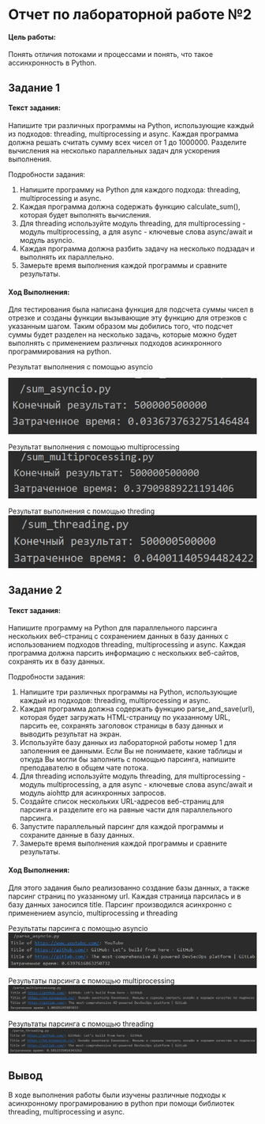 # Отчет по лабораторной работе №2

#### Цель работы:

Понять отличия потоками и процессами и понять, что такое ассинхронность в Python.

## Задание 1

#### Текст задания:

Напишите три различных программы на Python, использующие каждый из подходов: threading, multiprocessing и async. Каждая программа должна решать считать сумму всех чисел от 1 до 1000000. Разделите вычисления на несколько параллельных задач для ускорения выполнения.

Подробности задания:

1. Напишите программу на Python для каждого подхода: threading, multiprocessing и async.
2. Каждая программа должна содержать функцию calculate_sum(), которая будет выполнять вычисления.
3. Для threading используйте модуль threading, для multiprocessing - модуль multiprocessing, а для async - ключевые слова async/await и модуль asyncio.
4. Каждая программа должна разбить задачу на несколько подзадач и выполнять их параллельно.
5. Замерьте время выполнения каждой программы и сравните результаты.

#### Ход Выполнения:

Для тестирования была написана функция для подсчета суммы чисел в отрезке и созданы функции вызывающие эту функцию для отрезков с указанным шагом. Таким образом мы добились того, что подсчет суммы будет разделен на несколько задачь, которые можно будет выполнять с применением различных подходов асинхронного программирования на python.

Результат выполнения с помощью asyncio

![alt text](image-5.png)

Результат выполнения с помощью multiprocessing
![alt text](image-1.png)

Результат выполнения с помощью threding
![alt text](image-6.png)

## Задание 2

#### Текст задания:

Напишите программу на Python для параллельного парсинга нескольких веб-страниц с сохранением данных в базу данных с использованием подходов threading, multiprocessing и async. Каждая программа должна парсить информацию с нескольких веб-сайтов, сохранять их в базу данных.

Подробности задания:

1. Напишите три различных программы на Python, использующие каждый из подходов: threading, multiprocessing и async.
2. Каждая программа должна содержать функцию parse_and_save(url), которая будет загружать HTML-страницу по указанному URL, парсить ее, сохранять заголовок страницы в базу данных и выводить результат на экран.
3. Используйте базу данных из лабораторной работы номер 1 для заполенния ее данными. Если Вы не понимаете, какие таблицы и откуда Вы могли бы заполнить с помощью парсинга, напишите преподавателю в общем чате потока.
4. Для threading используйте модуль threading, для multiprocessing - модуль multiprocessing, а для async - ключевые слова async/await и модуль aiohttp для асинхронных запросов.
5. Создайте список нескольких URL-адресов веб-страниц для парсинга и разделите его на равные части для параллельного парсинга.
6. Запустите параллельный парсинг для каждой программы и сохраните данные в базу данных.
7. Замерьте время выполнения каждой программы и сравните результаты.

#### Ход Выполнения:

Для этого задания было реализованно создание базы данных, а также парсинг страниц по указанному url. Каждая страница парсилась и в базу данных заносился title.
Парсинг производился асинхронно с применением asyncio, multiprocessing и threading

Результаты парсинга с помощью asyncio
![alt text](image-7.png)

Результаты парсинга с помощью multiprocessing
![alt text](image-2.png)

Результаты парсинга с помощью threading
![alt text](image-3.png)

## Вывод

В ходе выполнения работы были изучены различные подходы к асинхронному програмированию в python при помощи библиотек threading, multiprocessing и async.
